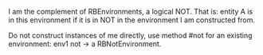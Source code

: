 I am the complement of RBEnvironments, a logical NOT. That is: entity A is in this environment if it is in NOT in the environment I am constructed from.Do not construct instances of me directly, use method #not for an existing environment:env1 not -> a RBNotEnvironment.